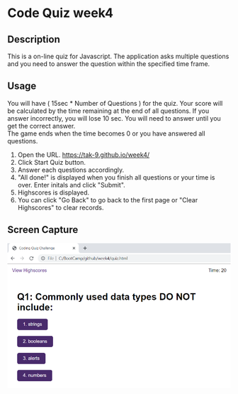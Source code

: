 # Code Quiz week4
## Description 
This is a on-line quiz for Javascript. The application asks multiple questions and you need to answer the question within the specified time frame. 

## Usage 
You will have ( 15sec * Number of Questions ) for the quiz. Your score will be calculated by the time remaining at the end of all questions. If you answer incorrectly, you will lose 10 sec. You will need to answer until you get the correct answer.  
The game ends when the time becomes 0 or you have answered all questions. 

1. Open the URL. 
https://tak-9.github.io/week4/
2. Click Start Quiz button.
3. Answer each questions accordingly. 
4. "All done!" is displayed when you finish all questions or your time is over. 
   Enter initals and click "Submit". 
5. Highscores is displayed. 
6. You can click "Go Back" to go back to the first page or "Clear Highscores" to clear records.

## Screen Capture 

<img src="screen_capture.png">
